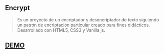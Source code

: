 ## Encrypt
> Es un proyecto de un encriptador y desencriptador de texto siguiendo un patrón de encriptación particular creado para fines didácticos.
> Desarrollado con HTML5, CSS3 y Vanilla js. 


## [DEMO](abelcg.github.io/encrypt/)
